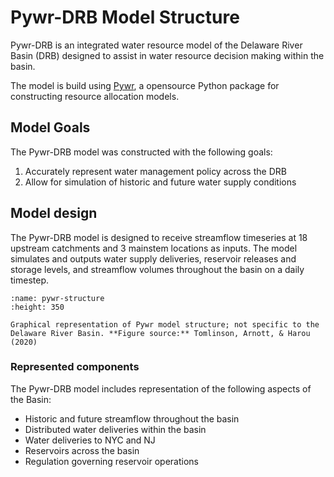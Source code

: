 # Pywr-DRB Model Structure

Pywr-DRB is an integrated water resource model of the Delaware River Basin (DRB) designed to assist in water resource decision making within the basin.

The model is build using [Pywr](https://pywr.github.io/pywr/index.html), a opensource Python package for constructing resource allocation models.

## Model Goals

The Pywr-DRB model was constructed with the following goals:

1. Accurately represent water management policy across the DRB
2. Allow for simulation of historic and future water supply conditions


## Model design

The Pywr-DRB model is designed to receive streamflow timeseries at 18 upstream catchments and 3 mainstem locations as inputs. The model simulates and outputs water supply deliveries, reservoir releases and storage levels, and streamflow volumes throughout the basin on a daily timestep.


```{figure} ../../images/pywr_structure.jpg
:name: pywr-structure
:height: 350

Graphical representation of Pywr model structure; not specific to the Delaware River Basin. **Figure source:** Tomlinson, Arnott, & Harou (2020)
```

### Represented components

The Pywr-DRB model includes representation of the following aspects of the Basin:

- Historic and future streamflow throughout the basin
- Distributed water deliveries within the basin
- Water deliveries to NYC and NJ
- Reservoirs across the basin
- Regulation governing reservoir operations

